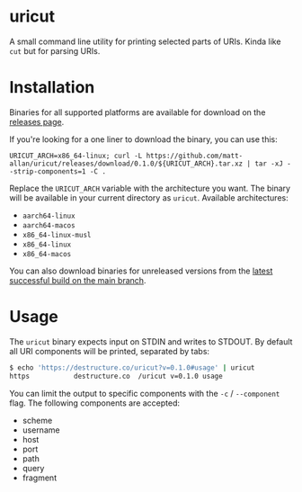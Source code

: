 # uricut

A small command line utility for printing selected parts of URIs. Kinda like `cut` but for parsing URIs.

# Installation

Binaries for all supported platforms are available for download on the [releases page](https://github.com/matt-allan/uricut/releases).

If you're looking for a one liner to download the binary, you can use this:

```
URICUT_ARCH=x86_64-linux; curl -L https://github.com/matt-allan/uricut/releases/download/0.1.0/${URICUT_ARCH}.tar.xz | tar -xJ --strip-components=1 -C .
```

Replace the `URICUT_ARCH` variable with the architecture you want. The binary will be available in your current directory as `uricut`. Available architectures:

- `aarch64-linux`
- `aarch64-macos`
- `x86_64-linux-musl` 
- `x86_64-linux`
- `x86_64-macos`

You can also download binaries for unreleased versions from the [latest successful build on the main branch](https://github.com/matt-allan/uricut/actions).

# Usage

The `uricut` binary expects input on STDIN and writes to STDOUT. By default all URI components will be printed, separated by tabs:

```sh
$ echo 'https://destructure.co/uricut?v=0.1.0#usage' | uricut
https           destructure.co  /uricut v=0.1.0 usage
```

You can limit the output to specific components with the `-c` / `--component` flag. The following components are accepted:

- scheme
- username
- host
- port
- path
- query
- fragment
